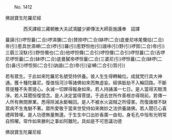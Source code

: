 ﻿　　No. 1412

佛說寶生陀羅尼經

　　　　西天譯經三藏朝散大夫試鴻臚少卿傳法大師臣施護奉　詔譯


曩謨(引)啰怛曩(二合)啰濕彌(二合)贊捺啰(二合)缽啰(二合)底曼尼哆尾儞焰(二合)帝(引)惹具世濕嚩(二合)啰(引)羅(引)惹野怛他(引)誐哆(引)野(引)啰賀(二合)帝(引)三藐三沒馱(引)野怛儞也(二合)他啰怛儞(二合引)啰怛儞(二合引)啰怛曩(二合)吉啰尼啰怛曩(二合)缽啰(二合)底曼膩帝啰怛曩(二合)三婆尼(引)啰怛曩(二合)缽啰(二合)鼻(引)啰怛努(二合引)訥誐(二合)帝(引)娑嚩(二合引)賀(引)

若有眾生。于此如來陀羅尼名號受持供養。彼人生生得轉輪位。成就梵行具大神通。獲十種陀羅尼。復值恒河沙等諸佛如來而無虛妄。經俱胝劫不入輪回路。不斷菩提種不失菩提心。永滅一切罪得報身如來。若人持誦滿一七日。是人當得天眼清凈。若人耳聞恒復憶念。是人決定當得菩提。于過去世所作善根亦得現前。若傳一人所有無間罪業。悉得除滅永斷輪回。是人不被水火盜賊之所侵害。而復諸根不缺眾病不生鬼魅不著。眾所愛敬于當來世受持如來微妙之法供養諸佛。若人聞已心喜禮拜贊嘆。是人功德無量無邊。于生生中口出妙香廣一由旬。身毛孔中恒有光明常自照曜。常作如來勝利之事如阿難陀。具如是不可思議功德

佛說寶生陀羅尼經
